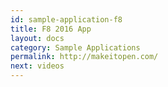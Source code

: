 ```yaml
---
id: sample-application-f8
title: F8 2016 App
layout: docs
category: Sample Applications
permalink: http://makeitopen.com/
next: videos
---
```

